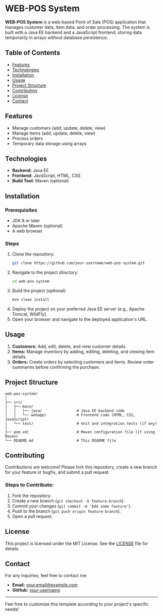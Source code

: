 # WEB-POS System

**WEB-POS System** is a web-based Point of Sale (POS) application that manages customer data, item data, and order processing. The system is built with a Java EE backend and a JavaScript frontend, storing data temporarily in arrays without database persistence.

## Table of Contents
- [Features](#features)
- [Technologies](#technologies)
- [Installation](#installation)
- [Usage](#usage)
- [Project Structure](#project-structure)
- [Contributing](#contributing)
- [License](#license)
- [Contact](#contact)

## Features
- Manage customers (add, update, delete, view)
- Manage items (add, update, delete, view)
- Process orders
- Temporary data storage using arrays

## Technologies
- **Backend:** Java EE
- **Frontend:** JavaScript, HTML, CSS
- **Build Tool:** Maven (optional)

## Installation

### Prerequisites
- JDK 8 or later
- Apache Maven (optional)
- A web browser

### Steps
1. Clone the repository:
    ```bash
    git clone https://github.com/your-username/web-pos-system.git
    ```
2. Navigate to the project directory:
    ```bash
    cd web-pos-system
    ```
3. Build the project (optional):
    ```bash
    mvn clean install
    ```
4. Deploy the project on your preferred Java EE server (e.g., Apache Tomcat, WildFly).
5. Open your browser and navigate to the deployed application's URL.

## Usage
1. **Customers:** Add, edit, delete, and view customer details.
2. **Items:** Manage inventory by adding, editing, deleting, and viewing item details.
3. **Orders:** Create orders by selecting customers and items. Review order summaries before confirming the purchase.

## Project Structure
```plaintext
web-pos-system/
│
├── src/
│   ├── main/
│   │   ├── java/                # Java EE backend code
│   │   └── webapp/              # Frontend code (HTML, CSS, JavaScript)
│   └── test/                    # Unit and integration tests (if any)
│
├── pom.xml                      # Maven configuration file (if using Maven)
└── README.md                    # This README file
```

## Contributing
Contributions are welcome! Please fork this repository, create a new branch for your feature or bugfix, and submit a pull request.

### Steps to Contribute:
1. Fork the repository.
2. Create a new branch (`git checkout -b feature-branch`).
3. Commit your changes (`git commit -m 'Add some feature'`).
4. Push to the branch (`git push origin feature-branch`).
5. Open a pull request.

## License
This project is licensed under the MIT License. See the [LICENSE](LICENSE) file for details.

## Contact
For any inquiries, feel free to contact me:

- **Email:** your.email@example.com
- **GitHub:** [your-username](https://github.com/your-username)

---

Feel free to customize this template according to your project's specific needs!
